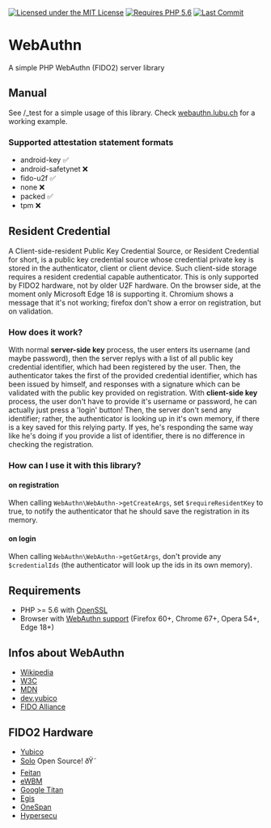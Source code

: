 [![Licensed under the MIT License](https://img.shields.io/badge/License-MIT-blue.svg)](https://github.com/lbuchs/WebAuthn/blob/master/LICENSE)
[![Requires PHP 5.6](https://img.shields.io/badge/PHP-%3E%3D%205.6-green.svg)](https://php.net)
[![Last Commit](https://img.shields.io/github/last-commit/lbuchs/WebAuthn.svg)](https://github.com/lbuchs/WebAuthn/commits/master)

# WebAuthn
A simple PHP WebAuthn (FIDO2) server library

## Manual
See /_test for a simple usage of this library. Check [webauthn.lubu.ch](https://webauthn.lubu.ch) for a working example.

### Supported attestation statement formats
* android-key &#x2705;
* android-safetynet &#x274C;
* fido-u2f &#x2705;
* none &#x274C;
* packed &#x2705;
* tpm &#x274C;


## Resident Credential
A Client-side-resident Public Key Credential Source, or Resident Credential for short, is a public key credential source whose credential private key is stored in the authenticator, client or client device. Such client-side storage requires a resident credential capable authenticator. This is only supported by FIDO2 hardware, not by older U2F hardware. On the browser side, at the moment only Microsoft Edge 18 is supporting it. Chromium shows a message that it's not working; firefox don't show a error on registration, but on validation.

### How does it work?
With normal **server-side key** process, the user enters its username (and maybe password), then the server replys with a list of all public key credential identifier, which had been registered by the user. Then, the authenticator takes the first of the provided credential identifier, which has been issued by himself, and responses with a signature which can be validated with the public key provided on registration.
With **client-side key** process, the user don't have to provide it's username or password, he can actually just press a 'login' button!  Then, the server don't send any identifier; rather, the authenticator is looking up in it's own memory, if there is a key saved for this relying party. If yes, he's responding the same way like he's doing if you provide a list of identifier, there is no difference in checking the registration.

### How can I use it with this library?
#### on registration
When calling `WebAuthn\WebAuthn->getCreateArgs`, set `$requireResidentKey` to true, to notify the authenticator that he should save the registration in its memory.

#### on login
When calling `WebAuthn\WebAuthn->getGetArgs`, don't provide any `$credentialIds` (the authenticator will look up the ids in its own memory).

## Requirements
* PHP >= 5.6 with [OpenSSL](http://php.net/manual/en/book.openssl.php)
* Browser with [WebAuthn support](https://caniuse.com/webauthn) (Firefox 60+, Chrome 67+, Opera 54+, Edge 18+)

## Infos about WebAuthn
* [Wikipedia](https://en.wikipedia.org/wiki/WebAuthn)
* [W3C](https://www.w3.org/TR/webauthn/)
* [MDN](https://developer.mozilla.org/en-US/docs/Web/API/Web_Authentication_API)
* [dev.yubico](https://developers.yubico.com/FIDO2/)
* [FIDO Alliance](https://fidoalliance.org)

## FIDO2 Hardware
* [Yubico](https://www.yubico.com/products/yubikey-hardware/compare-yubikeys/)
* [Solo](https://solokeys.com) Open Source! ðŸ˜
* [Feitan](https://www.ftsafe.com/Products/FIDO2)
* [eWBM](http://www.e-wbm.com/fido_usb.jsp)
* [Google Titan](https://cloud.google.com/titan-security-key)
* [Egis](https://www.egistec.com/u2f-solution/)
* [OneSpan](https://www.vasco.com/products/two-factor-authenticators/hardware/one-button/digipass-secureclick.html)
* [Hypersecu](https://hypersecu.com/products/hyperfido)